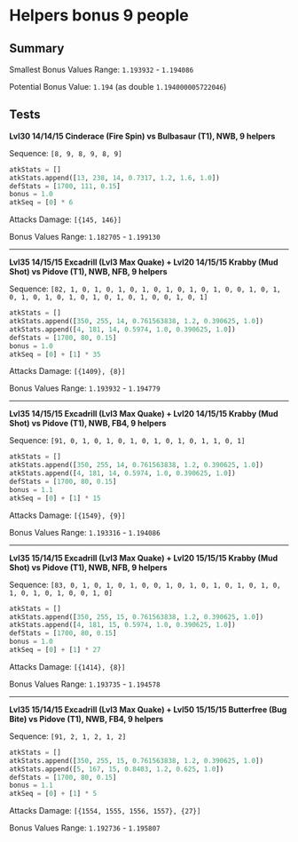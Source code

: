 # Helpers bonus 9 people

## Summary

Smallest Bonus Values Range: `1.193932` - `1.194086`

Potential Bonus Value: `1.194` (as double `1.194000005722046`)

## Tests

**Lvl30 14/14/15 Cinderace (Fire Spin) vs Bulbasaur (T1), NWB, 9 helpers**

Sequence: `[8, 9, 8, 9, 8, 9]`

```python
atkStats = []
atkStats.append([13, 238, 14, 0.7317, 1.2, 1.6, 1.0])
defStats = [1700, 111, 0.15]
bonus = 1.0
atkSeq = [0] * 6
```

Attacks Damage: `[{145, 146}]`

Bonus Values Range: `1.182705` - `1.199130`

---

**Lvl35 14/15/15 Excadrill (Lvl3 Max Quake) + Lvl20 14/15/15 Krabby (Mud Shot) vs Pidove (T1), NWB, NFB, 9 helpers**

Sequence: `[82, 1, 0, 1, 0, 1, 0, 1, 0, 1, 0, 1, 0, 1, 0, 0, 1, 0, 1, 0, 1, 0, 1, 0, 1, 0, 1, 0, 1, 0, 1, 0, 0, 1, 0, 1]`

```python
atkStats = []
atkStats.append([350, 255, 14, 0.761563838, 1.2, 0.390625, 1.0])
atkStats.append([4, 181, 14, 0.5974, 1.0, 0.390625, 1.0])
defStats = [1700, 80, 0.15]
bonus = 1.0
atkSeq = [0] + [1] * 35
```

Attacks Damage: `[{1409}, {8}]`

Bonus Values Range: `1.193932` - `1.194779`

---

**Lvl35 14/15/15 Excadrill (Lvl3 Max Quake) + Lvl20 14/15/15 Krabby (Mud Shot) vs Pidove (T1), NWB, FB4, 9 helpers**

Sequence: `[91, 0, 1, 0, 1, 0, 1, 0, 1, 0, 1, 0, 1, 1, 0, 1]`

```python
atkStats = []
atkStats.append([350, 255, 14, 0.761563838, 1.2, 0.390625, 1.0])
atkStats.append([4, 181, 14, 0.5974, 1.0, 0.390625, 1.0])
defStats = [1700, 80, 0.15]
bonus = 1.1
atkSeq = [0] + [1] * 15
```

Attacks Damage: `[{1549}, {9}]`

Bonus Values Range: `1.193316` - `1.194086`

---

**Lvl35 15/14/15 Excadrill (Lvl3 Max Quake) + Lvl20 15/15/15 Krabby (Mud Shot) vs Pidove (T1), NWB, NFB, 9 helpers**

Sequence: `[83, 0, 1, 0, 1, 0, 1, 0, 0, 1, 0, 1, 0, 1, 0, 1, 0, 1, 0, 1, 0, 1, 0, 1, 0, 0, 1, 0]`

```python
atkStats = []
atkStats.append([350, 255, 15, 0.761563838, 1.2, 0.390625, 1.0])
atkStats.append([4, 181, 15, 0.5974, 1.0, 0.390625, 1.0])
defStats = [1700, 80, 0.15]
bonus = 1.0
atkSeq = [0] + [1] * 27
```

Attacks Damage: `[{1414}, {8}]`

Bonus Values Range: `1.193735` - `1.194578`

---

**Lvl35 15/14/15 Excadrill (Lvl3 Max Quake) + Lvl50 15/15/15 Butterfree (Bug Bite) vs Pidove (T1), NWB, FB4, 9 helpers**

Sequence: `[91, 2, 1, 2, 1, 2]`

```python
atkStats = []
atkStats.append([350, 255, 15, 0.761563838, 1.2, 0.390625, 1.0])
atkStats.append([5, 167, 15, 0.8403, 1.2, 0.625, 1.0])
defStats = [1700, 80, 0.15]
bonus = 1.1
atkSeq = [0] + [1] * 5
```

Attacks Damage: `[{1554, 1555, 1556, 1557}, {27}]`

Bonus Values Range: `1.192736` - `1.195807`
